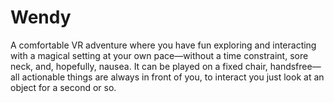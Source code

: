 # Wendy
A comfortable VR adventure where you have fun exploring and interacting with a magical setting at your own pace—without a time constraint, sore neck, and, hopefully, nausea. It can be played on a fixed chair, handsfree—all actionable things are always in front of you, to interact you just look at an object for a second or so.
